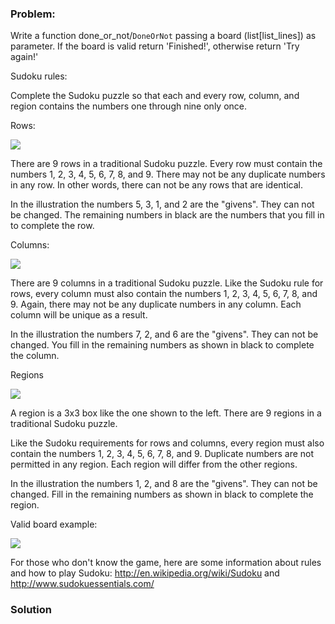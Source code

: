 ### Problem:
<p>Write a function done_or_not/<code>DoneOrNot</code> passing a board (list[list_lines]) as parameter. If the board is valid return &apos;Finished!&apos;, otherwise return &apos;Try again!&apos;</p>
<p>Sudoku rules:</p>
<p>Complete the Sudoku puzzle so that each and every row, column, and region contains the numbers one through nine only once.</p>
<p>Rows:</p>
<img src="http://www.sudokuessentials.com/images/Row.gif">

<p>There are 9 rows in a traditional Sudoku puzzle. Every row must contain the numbers 1, 2, 3, 4, 5, 6, 7, 8, and 9. There may not be any duplicate numbers in any row. In other words, there can not be any rows that are identical.</p>
<p>In the illustration the numbers 5, 3, 1, and 2 are the &quot;givens&quot;. They can not be changed. The remaining numbers in black are the numbers that you fill in to complete the row.</p>
<p>Columns:</p>
<img src="http://www.sudokuessentials.com/images/Column.gif">

<p>There are 9 columns in a traditional Sudoku puzzle. Like the Sudoku rule for rows, every column must also contain the numbers 1, 2, 3, 4, 5, 6, 7, 8, and 9. Again, there may not be any duplicate numbers in any column. Each column will be unique as a result.</p>
<p>In the illustration the numbers 7, 2, and 6 are the &quot;givens&quot;. They can not be changed. You fill in the remaining numbers as shown in black to complete the column.</p>
<p>Regions</p>
<img src="http://www.sudokuessentials.com/images/Region.gif">

<p>A region is a 3x3 box like the one shown to the left. There are 9 regions in a traditional Sudoku puzzle.</p>
<p>Like the Sudoku requirements for rows and columns, every region must also contain the numbers 1, 2, 3, 4, 5, 6, 7, 8, and 9. Duplicate numbers are not permitted in any region. Each region will differ from the other regions.</p>
<p>In the illustration the numbers 1, 2, and 8 are the &quot;givens&quot;. They can not be changed. Fill in the remaining numbers as shown in black to complete the region. </p>
<p>Valid board example:</p>
<img src="http://upload.wikimedia.org/wikipedia/commons/thumb/3/31/Sudoku-by-L2G-20050714_solution.svg/364px-Sudoku-by-L2G-20050714_solution.svg.png">

<p>For those who don&apos;t know the game, here are some information about rules and how to play Sudoku: <a href="http://en.wikipedia.org/wiki/Sudoku" target="_blank">http://en.wikipedia.org/wiki/Sudoku</a> and <a href="http://www.sudokuessentials.com/" target="_blank">http://www.sudokuessentials.com/</a></p>

### Solution